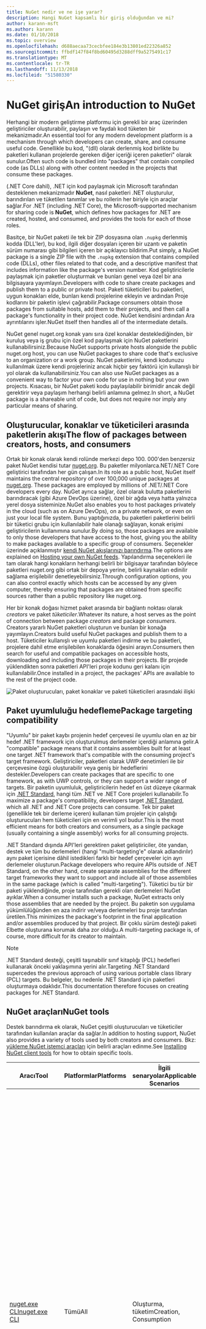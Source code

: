 ```yaml
---
title: NuGet nedir ve ne işe yarar?
description: Hangi NuGet kapsamlı bir giriş olduğundan ve mi?
author: karann-msft
ms.author: karann
ms.date: 01/10/2018
ms.topic: overview
ms.openlocfilehash: d688aecaa73cecbfee184e3b13801ed22326a852
ms.sourcegitcommit: ffbdf147f84f8bd60495d3288dff9a5275491c17
ms.translationtype: MT
ms.contentlocale: tr-TR
ms.lasthandoff: 11/13/2018
ms.locfileid: "51580330"
---
```

# <a name="an-introduction-to-nuget"></a><span data-ttu-id="ac0ed-103">NuGet giriş</span><span class="sxs-lookup"><span data-stu-id="ac0ed-103">An introduction to NuGet</span></span>

<span data-ttu-id="ac0ed-104">Herhangi bir modern geliştirme platformu için gerekli bir araç üzerinden geliştiriciler oluşturabilir, paylaşın ve faydalı kod tüketen bir mekanizmadır.</span><span class="sxs-lookup"><span data-stu-id="ac0ed-104">An essential tool for any modern development platform is a mechanism through which developers can create, share, and consume useful code.</span></span> <span data-ttu-id="ac0ed-105">Genellikle bu kod, "(dll) olarak derlenmiş kod birlikte bu paketleri kullanan projelerde gereken diğer içeriği içeren paketleri" olarak sunulur.</span><span class="sxs-lookup"><span data-stu-id="ac0ed-105">Often such code is bundled into "packages" that contain compiled code (as DLLs) along with other content needed in the projects that consume these packages.</span></span>

<span data-ttu-id="ac0ed-106">(.NET Core dahil), .NET için kod paylaşmak için Microsoft tarafından desteklenen mekanizmadır **NuGet**, nasıl paketleri .NET oluşturulur, barındırılan ve tüketilen tanımlar ve bu rollerin her biriyle için araçlar sağlar.</span><span class="sxs-lookup"><span data-stu-id="ac0ed-106">For .NET (including .NET Core), the Microsoft-supported mechanism for sharing code is **NuGet**, which defines how packages for .NET are created, hosted, and consumed, and provides the tools for each of those roles.</span></span>

<span data-ttu-id="ac0ed-107">Basitçe, bir NuGet paketi ile tek bir ZIP dosyasına olan `.nupkg` derlenmiş kodda (DLL'ler), bu kod, ilgili diğer dosyaları içeren bir uzantı ve paketin sürüm numarası gibi bilgileri içeren bir açıklayıcı bildirim.</span><span class="sxs-lookup"><span data-stu-id="ac0ed-107">Put simply, a NuGet package is a single ZIP file with the `.nupkg` extension that contains compiled code (DLLs), other files related to that code, and a descriptive manifest that includes information like the package's version number.</span></span> <span data-ttu-id="ac0ed-108">Kod geliştiricilerle paylaşmak için paketler oluşturmak ve bunları genel veya özel bir ana bilgisayara yayımlayın.</span><span class="sxs-lookup"><span data-stu-id="ac0ed-108">Developers with code to share create packages and publish them to a public or private host.</span></span> <span data-ttu-id="ac0ed-109">Paketi tüketicileri bu paketleri, uygun konakları elde, bunları kendi projelerine ekleyin ve ardından Proje kodlarını bir paketin işlevi çağırabilir.</span><span class="sxs-lookup"><span data-stu-id="ac0ed-109">Package consumers obtain those packages from suitable hosts, add them to their projects, and then call a package's functionality in their project code.</span></span> <span data-ttu-id="ac0ed-110">NuGet kendisini ardından Ara ayrıntılarını işler.</span><span class="sxs-lookup"><span data-stu-id="ac0ed-110">NuGet itself then handles all of the intermediate details.</span></span>

<span data-ttu-id="ac0ed-111">NuGet genel nuget.org konak yanı sıra özel konaklar desteklediğinden, bir kuruluş veya iş grubu için özel kod paylaşmak için NuGet paketlerini kullanabilirsiniz.</span><span class="sxs-lookup"><span data-stu-id="ac0ed-111">Because NuGet supports private hosts alongside the public nuget.org host, you can use NuGet packages to share code that's exclusive to an organization or a work group.</span></span> <span data-ttu-id="ac0ed-112">NuGet paketlerini, kendi kodunuzu kullanılmak üzere kendi projeleriniz ancak hiçbir şey faktörü için kullanışlı bir yol olarak da kullanabilirsiniz.</span><span class="sxs-lookup"><span data-stu-id="ac0ed-112">You can also use NuGet packages as a convenient way to factor your own code for use in nothing but your own projects.</span></span> <span data-ttu-id="ac0ed-113">Kısacası, bir NuGet paketi kodu paylaşılabilir birimidir ancak değil gerektirir veya paylaşım herhangi belirli anlamına gelmez.</span><span class="sxs-lookup"><span data-stu-id="ac0ed-113">In short, a NuGet package is a shareable unit of code, but does not require nor imply any particular means of sharing.</span></span>

## <a name="the-flow-of-packages-between-creators-hosts-and-consumers"></a><span data-ttu-id="ac0ed-114">Oluşturucular, konaklar ve tüketicileri arasında paketlerin akışı</span><span class="sxs-lookup"><span data-stu-id="ac0ed-114">The flow of packages between creators, hosts, and consumers</span></span>

<span data-ttu-id="ac0ed-115">Ortak bir konak olarak kendi rolünde merkezi depo 100. 000'den benzersiz paket NuGet kendisi tutar [nuget.org](https://www.nuget.org). Bu paketler milyonlarca.NET/.NET Core geliştirici tarafından her gün çalışan.</span><span class="sxs-lookup"><span data-stu-id="ac0ed-115">In its role as a public host, NuGet itself maintains the central repository of over 100,000 unique packages at [nuget.org](https://www.nuget.org). These packages are employed by millions of .NET/.NET Core developers every day.</span></span> <span data-ttu-id="ac0ed-116">NuGet ayrıca sağlar, özel olarak bulutta paketlerini barındıracak (gibi Azure DevOps üzerine), özel bir ağda veya hatta yalnızca yerel dosya sisteminize.</span><span class="sxs-lookup"><span data-stu-id="ac0ed-116">NuGet also enables you to host packages privately in the cloud (such as on Azure DevOps), on a private network, or even on just your local file system.</span></span> <span data-ttu-id="ac0ed-117">Bunu yaptığınızda, bu paketleri paketlerini belirli bir tüketici grubu için kullanılabilir hale olanağı sağlayan, konak erişimi geliştiricilerin kullanımına sunulur.</span><span class="sxs-lookup"><span data-stu-id="ac0ed-117">By doing so, those packages are available to only those developers that have access to the host, giving you the ability to make packages available to a specific group of consumers.</span></span> <span data-ttu-id="ac0ed-118">Seçenekler üzerinde açıklanmıştır [kendi NuGet akışlarınızı barındırma](hosting-packages/overview.md).</span><span class="sxs-lookup"><span data-stu-id="ac0ed-118">The options are explained on [Hosting your own NuGet feeds](hosting-packages/overview.md).</span></span> <span data-ttu-id="ac0ed-119">Yapılandırma seçenekleri ile tam olarak hangi konakların herhangi belirli bir bilgisayar tarafından böylece paketleri nuget.org gibi ortak bir depoya yerine, belirli kaynakları edinilir sağlama erişilebilir denetleyebilirsiniz.</span><span class="sxs-lookup"><span data-stu-id="ac0ed-119">Through configuration options, you can also control exactly which hosts can be accessed by any given computer, thereby ensuring that packages are obtained from specific sources rather than a public repository like nuget.org.</span></span>

<span data-ttu-id="ac0ed-120">Her bir konak doğası hizmet paket arasında bir bağlantı noktası olarak *creators* ve paket *tüketiciler*.</span><span class="sxs-lookup"><span data-stu-id="ac0ed-120">Whatever its nature, a host serves as the point of connection between package *creators* and package *consumers*.</span></span> <span data-ttu-id="ac0ed-121">Creators yararlı NuGet paketleri oluşturun ve bunları bir konağa yayımlayın.</span><span class="sxs-lookup"><span data-stu-id="ac0ed-121">Creators build useful NuGet packages and publish them to a host.</span></span> <span data-ttu-id="ac0ed-122">Tüketiciler kullanışlı ve uyumlu paketleri indirme ve bu paketleri, projelere dahil etme erişilebilen konaklarda öğesini arayın.</span><span class="sxs-lookup"><span data-stu-id="ac0ed-122">Consumers then search for useful and compatible packages on accessible hosts, downloading and including those packages in their projects.</span></span> <span data-ttu-id="ac0ed-123">Bir projede yüklendikten sonra paketleri API'leri proje kodunu geri kalanı için kullanılabilir.</span><span class="sxs-lookup"><span data-stu-id="ac0ed-123">Once installed in a project, the packages' APIs are available to the rest of the project code.</span></span>

![Paket oluşturucuları, paket konaklar ve paketi tüketicileri arasındaki ilişki](media/nuget-roles.png)

## <a name="package-targeting-compatibility"></a><span data-ttu-id="ac0ed-125">Paket uyumluluğu hedefleme</span><span class="sxs-lookup"><span data-stu-id="ac0ed-125">Package targeting compatibility</span></span>

<span data-ttu-id="ac0ed-126">"Uyumlu" bir paket kaybı projenin hedef çerçevesi ile uyumlu olan en az bir hedef .NET framework için oluşturulmuş derlemeler içerdiği anlamına gelir.</span><span class="sxs-lookup"><span data-stu-id="ac0ed-126">A "compatible" package means that it contains assemblies built for at least one target .NET framework that's compatible with the consuming project's target framework.</span></span> <span data-ttu-id="ac0ed-127">Geliştiriciler, paketleri olarak UWP denetimleri ile bir çerçevesine özgü oluşturabilir veya geniş bir hedeflerini destekler.</span><span class="sxs-lookup"><span data-stu-id="ac0ed-127">Developers can create packages that are specific to one framework, as with UWP controls, or they can support a wider range of targets.</span></span> <span data-ttu-id="ac0ed-128">Bir paketin uyumluluk, geliştiricilerin hedef en üst düzeye çıkarmak için [.NET Standard](/dotnet/standard/net-standard), hangi tüm .NET ve .NET Core projeleri kullanabilir.</span><span class="sxs-lookup"><span data-stu-id="ac0ed-128">To maximize a package's compatibility, developers target [.NET Standard](/dotnet/standard/net-standard), which all .NET and .NET Core projects can consume.</span></span> <span data-ttu-id="ac0ed-129">Tek bir paket (genellikle tek bir derleme içeren) kullanan tüm projeler için çalıştığı oluşturucuları hem tüketicileri için en verimli yol budur.</span><span class="sxs-lookup"><span data-stu-id="ac0ed-129">This is the most efficient means for both creators and consumers, as a single package (usually containing a single assembly) works for all consuming projects.</span></span>

<span data-ttu-id="ac0ed-130">.NET Standard dışında API'leri gerektiren paket geliştiriciler, öte yandan, destek ve tüm bu derlemeleri (hangi "multi-targeting'e" olarak adlandırılır) aynı paket içerisine dâhil istedikleri farklı bir hedef çerçeveler için ayrı derlemeler oluşturun.</span><span class="sxs-lookup"><span data-stu-id="ac0ed-130">Package developers who require APIs outside of .NET Standard, on the other hand, create separate assemblies for the different target frameworks they want to support and include all of those assemblies in the same package (which is called "multi-targeting").</span></span> <span data-ttu-id="ac0ed-131">Tüketici bu tür bir paketi yüklendiğinde, proje tarafından gerekli olan derlemeleri NuGet ayıklar.</span><span class="sxs-lookup"><span data-stu-id="ac0ed-131">When a consumer installs such a package, NuGet extracts only those assemblies that are needed by the project.</span></span> <span data-ttu-id="ac0ed-132">Bu paketin son uygulama yükümlülüğünden en aza indirir ve/veya derlemeleri bu proje tarafından üretilen.</span><span class="sxs-lookup"><span data-stu-id="ac0ed-132">This minimizes the package's footprint in the final application and/or assemblies produced by that project.</span></span> <span data-ttu-id="ac0ed-133">Bir çoklu sürüm desteği paketi Elbette oluşturana korumak daha zor olduğu.</span><span class="sxs-lookup"><span data-stu-id="ac0ed-133">A multi-targeting package is, of course, more difficult for its creator to maintain.</span></span>

> [!Note]
> <span data-ttu-id="ac0ed-134">.NET Standard desteği, çeşitli taşınabilir sınıf kitaplığı (PCL) hedefleri kullanarak önceki yaklaşımına yerini alır.</span><span class="sxs-lookup"><span data-stu-id="ac0ed-134">Targeting .NET Standard supercedes the previous approach of using various portable class library (PCL) targets.</span></span> <span data-ttu-id="ac0ed-135">Bu belgeler, bu nedenle .NET Standard için paketleri oluşturmaya odaklıdır.</span><span class="sxs-lookup"><span data-stu-id="ac0ed-135">This documentation therefore focuses on creating packages for .NET Standard.</span></span>

## <a name="nuget-tools"></a><span data-ttu-id="ac0ed-136">NuGet araçları</span><span class="sxs-lookup"><span data-stu-id="ac0ed-136">NuGet tools</span></span>

<span data-ttu-id="ac0ed-137">Destek barındırma ek olarak, NuGet çeşitli oluşturucuları ve tüketiciler tarafından kullanılan araçlar da sağlar.</span><span class="sxs-lookup"><span data-stu-id="ac0ed-137">In addition to hosting support, NuGet also provides a variety of tools used by both creators and consumers.</span></span> <span data-ttu-id="ac0ed-138">Bkz: [yükleme NuGet istemci araçları](install-nuget-client-tools.md) için belirli araçları edinme.</span><span class="sxs-lookup"><span data-stu-id="ac0ed-138">See [Installing NuGet client tools](install-nuget-client-tools.md) for how to obtain specific tools.</span></span>

| <span data-ttu-id="ac0ed-139">Aracı</span><span class="sxs-lookup"><span data-stu-id="ac0ed-139">Tool</span></span> | <span data-ttu-id="ac0ed-140">Platformlar</span><span class="sxs-lookup"><span data-stu-id="ac0ed-140">Platforms</span></span> | <span data-ttu-id="ac0ed-141">İlgili senaryolar</span><span class="sxs-lookup"><span data-stu-id="ac0ed-141">Applicable Scenarios</span></span> | <span data-ttu-id="ac0ed-142">Açıklama</span><span class="sxs-lookup"><span data-stu-id="ac0ed-142">Description</span></span> |
| --- | --- | --- | --- |
| [<span data-ttu-id="ac0ed-143">nuget.exe CLI</span><span class="sxs-lookup"><span data-stu-id="ac0ed-143">nuget.exe CLI</span></span>](tools/nuget-exe-cli-reference.md) | <span data-ttu-id="ac0ed-144">Tümü</span><span class="sxs-lookup"><span data-stu-id="ac0ed-144">All</span></span> | <span data-ttu-id="ac0ed-145">Oluşturma, tüketim</span><span class="sxs-lookup"><span data-stu-id="ac0ed-145">Creation, Consumption</span></span> | <span data-ttu-id="ac0ed-146">Özellikle bazı Tüketiciler, yalnızca uygulama paketini creators uygulama bazı komutlarla tüm NuGet yetenekleri sağlar ve diğerleri hem de uygulama.</span><span class="sxs-lookup"><span data-stu-id="ac0ed-146">Provides all NuGet capabilities, with some commands applying specifically to package creators, some applying only to consumers, and others applying to both.</span></span> <span data-ttu-id="ac0ed-147">Oluşturucuları kullanma gibi paket `nuget pack` çeşitli derlemeler ve ilişkili dosyaları bir paket oluşturun, tüketicilerin kullanım paket için komutu `nuget install` kullanan bir proje klasörü ve herkesin paketlerini içerecek şekilde `nuget config` NuGet yapılandırmayı ayarlamak için değişkenler.</span><span class="sxs-lookup"><span data-stu-id="ac0ed-147">For example, package creators use the `nuget pack` command to create a package from various assemblies and related files, package consumers use `nuget install` to include packages in a project folder, and everyone uses `nuget config` to set NuGet configuration variables.</span></span> <span data-ttu-id="ac0ed-148">Bir platformdan aracı olarak NuGet CLI'yı Visual Studio projeleri ile etkileşime girmez.</span><span class="sxs-lookup"><span data-stu-id="ac0ed-148">As a platform-agnostic tool, the NuGet CLI does not interact with Visual Studio projects.</span></span> |
| [<span data-ttu-id="ac0ed-149">dotnet CLI</span><span class="sxs-lookup"><span data-stu-id="ac0ed-149">dotnet CLI</span></span>](tools/dotnet-Commands.md) | <span data-ttu-id="ac0ed-150">Tümü</span><span class="sxs-lookup"><span data-stu-id="ac0ed-150">All</span></span> | <span data-ttu-id="ac0ed-151">Oluşturma, tüketim</span><span class="sxs-lookup"><span data-stu-id="ac0ed-151">Creation, Consumption</span></span> | <span data-ttu-id="ac0ed-152">Belirli NuGet CLI, .NET Core araç zincirinizi içinde doğrudan özellikleri sağlar.</span><span class="sxs-lookup"><span data-stu-id="ac0ed-152">Provides certain NuGet CLI capabilities directly within the .NET Core tool chain.</span></span> <span data-ttu-id="ac0ed-153">NuGet CLI olduğu gibi dotnet CLI Visual Studio projeleri ile etkileşime girmez.</span><span class="sxs-lookup"><span data-stu-id="ac0ed-153">As with the NuGet CLI, the dotnet CLI does not interact with Visual Studio projects.</span></span> |
| [<span data-ttu-id="ac0ed-154">Paket Yöneticisi Konsolu</span><span class="sxs-lookup"><span data-stu-id="ac0ed-154">Package Manager Console</span></span>](tools/package-manager-console.md) | <span data-ttu-id="ac0ed-155">Windows üzerinde Visual Studio</span><span class="sxs-lookup"><span data-stu-id="ac0ed-155">Visual Studio on Windows</span></span> | <span data-ttu-id="ac0ed-156">Tüketim</span><span class="sxs-lookup"><span data-stu-id="ac0ed-156">Consumption</span></span> | <span data-ttu-id="ac0ed-157">Sağlar [PowerShell komutlarını](tools/Powershell-Reference.md) yükleme ve Visual Studio projelerinde paketleri yönetme.</span><span class="sxs-lookup"><span data-stu-id="ac0ed-157">Provides [PowerShell commands](tools/Powershell-Reference.md) for installing and managing packages in Visual Studio projects.</span></span> |
| [<span data-ttu-id="ac0ed-158">Paket Yöneticisi UI</span><span class="sxs-lookup"><span data-stu-id="ac0ed-158">Package Manager UI</span></span>](tools/package-manager-ui.md) | <span data-ttu-id="ac0ed-159">Windows üzerinde Visual Studio</span><span class="sxs-lookup"><span data-stu-id="ac0ed-159">Visual Studio on Windows</span></span> | <span data-ttu-id="ac0ed-160">Tüketim</span><span class="sxs-lookup"><span data-stu-id="ac0ed-160">Consumption</span></span> | <span data-ttu-id="ac0ed-161">Yükleme ve Visual Studio projelerinde paketler yönetmeye yönelik kullanımı kolay bir kullanıcı Arabirimi sağlar.</span><span class="sxs-lookup"><span data-stu-id="ac0ed-161">Provides an easy-to-use UI for installing and managing packages in Visual Studio projects.</span></span> |
| [<span data-ttu-id="ac0ed-162">NuGet UI'ı yönetme</span><span class="sxs-lookup"><span data-stu-id="ac0ed-162">Manage NuGet UI</span></span>](/visualstudio/mac/nuget-walkthrough) | <span data-ttu-id="ac0ed-163">Mac için Visual Studio</span><span class="sxs-lookup"><span data-stu-id="ac0ed-163">Visual Studio for Mac</span></span> | <span data-ttu-id="ac0ed-164">Tüketim</span><span class="sxs-lookup"><span data-stu-id="ac0ed-164">Consumption</span></span> | <span data-ttu-id="ac0ed-165">Yükleme ve Mac proje Visual Studio'da paketlerini yönetmek için kullanımı kolay bir kullanıcı Arabirimi sağlar.</span><span class="sxs-lookup"><span data-stu-id="ac0ed-165">Provide an easy-to-use UI for installing and managing packages in Visual Studio for Mac projects.</span></span> |
| [<span data-ttu-id="ac0ed-166">MSBuild</span><span class="sxs-lookup"><span data-stu-id="ac0ed-166">MSBuild</span></span>](reference/msbuild-targets.md) | <span data-ttu-id="ac0ed-167">Windows</span><span class="sxs-lookup"><span data-stu-id="ac0ed-167">Windows</span></span> | <span data-ttu-id="ac0ed-168">Oluşturma, tüketim</span><span class="sxs-lookup"><span data-stu-id="ac0ed-168">Creation, Consumption</span></span> | <span data-ttu-id="ac0ed-169">MSBuild araç zinciri üzerinden doğrudan projesinde kullanılan paketleri geri yükle ve paketleri oluşturma olanağı sağlar.</span><span class="sxs-lookup"><span data-stu-id="ac0ed-169">Provides the ability to create packages and restore packages used in a project directly through the MSBuild tool chain.</span></span> |

<span data-ttu-id="ac0ed-170">Gördüğünüz gibi birlikte çalıştığınız NuGet araçları, oluşturma, kullanma veya paketler ve üzerinde çalıştığınız platforma yayımlama üzerinde büyük ölçüde bağlıdır.</span><span class="sxs-lookup"><span data-stu-id="ac0ed-170">As you can see, the NuGet tools you work with depend greatly on whether you're creating, consuming, or publishing packages, and the platform on which you're working.</span></span> <span data-ttu-id="ac0ed-171">Diğer NuGet paketlerinde var olan işlevselliği üzerine oluşturdukça paket creators genellikle ayrıca tüketicileri olur.</span><span class="sxs-lookup"><span data-stu-id="ac0ed-171">Package creators are typically also consumers, as they build on top of functionality that exists in other NuGet packages.</span></span> <span data-ttu-id="ac0ed-172">Ve bu paketleri, sırayla hala bazılarında bağlı olabilir.</span><span class="sxs-lookup"><span data-stu-id="ac0ed-172">And those packages, of course, may in turn depend on still others.</span></span>

<span data-ttu-id="ac0ed-173">Daha fazla bilgi için başlayan [paket oluşturma iş akışı](create-packages/Overview-and-Workflow.md) ve [paket tüketim iş akışı](consume-packages/Overview-and-Workflow.md) makaleler.</span><span class="sxs-lookup"><span data-stu-id="ac0ed-173">For more information, start with the [Package creation workflow](create-packages/Overview-and-Workflow.md) and [Package consumption workflow](consume-packages/Overview-and-Workflow.md) articles.</span></span>

## <a name="managing-dependencies"></a><span data-ttu-id="ac0ed-174">Bağımlılık Yönetimi</span><span class="sxs-lookup"><span data-stu-id="ac0ed-174">Managing dependencies</span></span>

<span data-ttu-id="ac0ed-175">Başkalarının çalışmalarını kolayca oluşturma imkanı bir paket yönetim sistemi en güçlü özelliklerinden biridir.</span><span class="sxs-lookup"><span data-stu-id="ac0ed-175">The ability to easily build on the work of others is one of most powerful features of a package management system.</span></span> <span data-ttu-id="ac0ed-176">Buna göre NuGet yaptığı çoğunu, bağımlılık ağacı ya da bir proje adına "Grafik" yönetiyor.</span><span class="sxs-lookup"><span data-stu-id="ac0ed-176">Accordingly, much of what NuGet does is managing that dependency tree or "graph" on behalf of a project.</span></span> <span data-ttu-id="ac0ed-177">Kısaca, size yalnızca kendiniz doğrudan bir projede kullanıyorsanız bu paketleri ile ilgili.</span><span class="sxs-lookup"><span data-stu-id="ac0ed-177">Simply said, you need only concern yourself with those packages that you're directly using in a project.</span></span> <span data-ttu-id="ac0ed-178">Bu paketleri birini (bu sırayla hala diğerleri kullanabilir) diğer paketleri kullanma, NuGet bu tüm alt düzey bağımlılıklarını üstlenir.</span><span class="sxs-lookup"><span data-stu-id="ac0ed-178">If any of those packages themselves consume other packages (which can, in turn, consume still others), NuGet takes care of all those down-level dependencies.</span></span>

<span data-ttu-id="ac0ed-179">Aşağıdaki görüntüde, sırayla birkaç diğer bağlı beş paketleri bağımlı bir proje gösterilmektedir.</span><span class="sxs-lookup"><span data-stu-id="ac0ed-179">The following image shows a project that depends on five packages, which in turn depend on a number of others.</span></span>

![Bir .NET projesi için bir örnek NuGet bağımlılık grafiği](media/dependency-graph.png)

<span data-ttu-id="ac0ed-181">Bazı paketler, birden çok kez bağımlılık grafiğinde görüntülendiğine dikkat edin.</span><span class="sxs-lookup"><span data-stu-id="ac0ed-181">Notice that some packages appear multiple times in the dependency graph.</span></span> <span data-ttu-id="ac0ed-182">Örneğin, üç farklı tüketicilerinin Paket B vardır ve her tüketici, paketin (gösterilmemiştir) için farklı bir sürüm de belirtebilir.</span><span class="sxs-lookup"><span data-stu-id="ac0ed-182">For example, there are three different consumers of package B, and each consumer might also specify a different version for that package (not shown).</span></span> <span data-ttu-id="ac0ed-183">Bu, özellikle yaygın olarak kullanılan paketler için ortak bir yinelenme zamanıdır.</span><span class="sxs-lookup"><span data-stu-id="ac0ed-183">This is a common occurrence, especially for widely-used packages.</span></span> <span data-ttu-id="ac0ed-184">NuGet Paket B hangi sürümünün tüm tüketicilere tam olarak karşılayan belirlemek için tüm zorlu işler Neyse yapar.</span><span class="sxs-lookup"><span data-stu-id="ac0ed-184">NuGet fortunately does all the hard work to determine exactly which version of package B satisfies all consumers.</span></span> <span data-ttu-id="ac0ed-185">NuGet sonra nasıl olursa olsun tüm diğer paketleri, aynı ayrıntılı bağımlılık grafiği yapar.</span><span class="sxs-lookup"><span data-stu-id="ac0ed-185">NuGet then does the same for all other packages, no matter how deep the dependency graph.</span></span>

<span data-ttu-id="ac0ed-186">NuGet bu hizmetin performansını daha fazla ayrıntı için bkz: [bağımlılık çözümlemesi](consume-packages/dependency-resolution.md).</span><span class="sxs-lookup"><span data-stu-id="ac0ed-186">For more details on how NuGet performs this service, see [Dependency resolution](consume-packages/dependency-resolution.md).</span></span>

## <a name="tracking-references-and-restoring-packages"></a><span data-ttu-id="ac0ed-187">İzleme başvurularını ve paketler geri yükleniyor</span><span class="sxs-lookup"><span data-stu-id="ac0ed-187">Tracking references and restoring packages</span></span>

<span data-ttu-id="ac0ed-188">Projeler kaynak denetimi depolarından Geliştirici bilgisayarlar arasında kolayca taşıyabilirsiniz için yapı sunucusu ve diğerleri, NuGet paketlerini doğrudan bir projeye bağlı ikili derlemeleri tutmak oldukça zordur.</span><span class="sxs-lookup"><span data-stu-id="ac0ed-188">Because projects can easily move between developer computers, source control repositories, build servers, and so forth, it's highly impractical to keep the binary assemblies of NuGet packages directly bound to a project.</span></span> <span data-ttu-id="ac0ed-189">Bunun yapılması gereksiz yere bloated projeyi her kopyasını (ve böylece kaynak denetim depolarından alanı boşa).</span><span class="sxs-lookup"><span data-stu-id="ac0ed-189">Doing so would make each copy of the project unnecessarily bloated (and thereby waste space in source control repositories).</span></span> <span data-ttu-id="ac0ed-190">Bu ayrıca, güncelleştirmeleri, tüm projenin kopyalarını uygulanacak yaptığınız gibi yeni sürümlere paketi ikili dosyaları güncelleştirmek oldukça zor hale getirir.</span><span class="sxs-lookup"><span data-stu-id="ac0ed-190">It would also make it very difficult to update package binaries to newer versions as updates would have to be applied across all copies of the project.</span></span>

<span data-ttu-id="ac0ed-191">NuGet, bunun yerine bir proje, üst düzey ve alt düzey bağımlılıklar dahil olmak üzere bağımlı olduğu paketleri basit başvuru listesini tutar.</span><span class="sxs-lookup"><span data-stu-id="ac0ed-191">NuGet instead maintains a simple reference list of the packages upon which a project depends, including both top-level and down-level dependencies.</span></span> <span data-ttu-id="ac0ed-192">Bir projeye bazı konaktan bir paketi yüklediğinizde, diğer bir deyişle, NuGet paket tanımlayıcısı ve sürüm numarasını başvuru listesinde kaydeder.</span><span class="sxs-lookup"><span data-stu-id="ac0ed-192">That is, whenever you install a package from some host into a project, NuGet records the package identifier and version number in the reference list.</span></span> <span data-ttu-id="ac0ed-193">(Bir paket kaldırılıyor, listeden kaldırır.) NuGet üzerinde açıklandığı istek, başvurulan tüm paketlerini geri yüklemek için bir yol ardından sağlar [paket geri yükleme](consume-packages/package-restore.md).</span><span class="sxs-lookup"><span data-stu-id="ac0ed-193">(Uninstalling a package, of course, removes it from the list.) NuGet then provides a means to restore all referenced packages upon request, as described on [Package restore](consume-packages/package-restore.md).</span></span>

![NuGet başvuru listesini paket yüklemesinde oluşturulur ve başka bir yerde paketlerini geri yüklemek için kullanılabilir](media/nuget-restore.png)

<span data-ttu-id="ac0ed-195">Yalnızca başvuru listesi ile NuGet daha sonra yeniden&mdash;diğer bir deyişle, *geri*&mdash;tüm genel ve/veya özel konakları daha sonra dilediğiniz zaman bu paketleri.</span><span class="sxs-lookup"><span data-stu-id="ac0ed-195">With only the reference list, NuGet can then reinstall&mdash;that is, *restore*&mdash;all of those packages from public and/or private hosts at any later time.</span></span> <span data-ttu-id="ac0ed-196">Bir proje kaynak denetimi veya başka bir şekilde paylaşımı geliştirme yaptığınızda, yalnızca başvuru listesi dahil ve hariç herhangi bir paketi ikili (bkz [paketleri ve kaynak denetimi](consume-packages/packages-and-source-control.md).)</span><span class="sxs-lookup"><span data-stu-id="ac0ed-196">When committing a project to source control, or sharing it in some other way, you include only the reference list and exclude any package binaries (see [Packages and source control](consume-packages/packages-and-source-control.md).)</span></span>

<span data-ttu-id="ac0ed-197">Bir yapı sunucusunda bir otomatik dağıtım sisteminin bir parçası olarak projenin bir kopyasını almak gibi bir proje alan bilgisayar yalnızca ihtiyaç duyulan her bağımlılıkları geri yüklemek için NuGet ister.</span><span class="sxs-lookup"><span data-stu-id="ac0ed-197">The computer that receives a project, such as a build server obtaining a copy of the project as part of an automated deployment system, simply asks NuGet to restore dependencies whenever they're needed.</span></span> <span data-ttu-id="ac0ed-198">Azure DevOps tam bu amaç için "NuGet geri yükleme" adımları sağlayan sistemler oluşturabilir.</span><span class="sxs-lookup"><span data-stu-id="ac0ed-198">Build systems like Azure DevOps provide "NuGet restore" steps for this exact purpose.</span></span> <span data-ttu-id="ac0ed-199">Benzer şekilde, ne zaman geliştiriciler elde bir projenin bir kopyasını (gibi bir depoyu kopyalarken), bunlar gibi komutunu çağırabilirsiniz `nuget restore` (NuGet CLI) `dotnet restore` (dotnet CLI) veya `Install-Package` tüm gerekli paketlerini almak için (Paket Yöneticisi Konsolu).</span><span class="sxs-lookup"><span data-stu-id="ac0ed-199">Similarly, when developers obtain a copy of a project (as when cloning a repository), they can invoke command like `nuget restore` (NuGet CLI), `dotnet restore` (dotnet CLI), or `Install-Package` (Package Manager Console) to obtain all the necessary packages.</span></span> <span data-ttu-id="ac0ed-200">Visual Studio, kendi bölümü için bir proje derlenirken paketleri otomatik olarak yükler (Otomatik geri yükleme etkin, üzerinde açıklandığı olması koşuluyla [paket geri yükleme](consume-packages/package-restore.md)).</span><span class="sxs-lookup"><span data-stu-id="ac0ed-200">Visual Studio, for its part, automatically restores packages when building a project (provided that automatic restore is enabled, as described on [Package restore](consume-packages/package-restore.md)).</span></span>

<span data-ttu-id="ac0ed-201">NET bir şekilde, daha sonra NuGet'ın birincil role geliştiriciler endişe nerede projenizin adına bu başvuru listesini koruma ve sağlayarak bu başvurulan bir paket verimli bir şekilde geri yükleme (ve güncelleştirmek için) anlamına gelir.</span><span class="sxs-lookup"><span data-stu-id="ac0ed-201">Clearly, then, NuGet's primary role where developers are concerned is maintaining that reference list on behalf of your project and providing the means to efficiently restore (and update) those referenced packages.</span></span> <span data-ttu-id="ac0ed-202">Bu liste, iki birinde tutulur *paket Yönetimi biçimleri*adlı gibi:</span><span class="sxs-lookup"><span data-stu-id="ac0ed-202">This list is maintained in one of two *package management formats*, as they're called:</span></span>

- <span data-ttu-id="ac0ed-203">[`packages.config`](reference/packages-config.md): *(NuGet 1.0 +)* projedeki diğer bağımlılıklar dahil olmak üzere tüm bağımlılıkları düz bir listesini tutar bir XML dosyası yüklü paketler.</span><span class="sxs-lookup"><span data-stu-id="ac0ed-203">[`packages.config`](reference/packages-config.md): *(NuGet 1.0+)* An XML file that maintains a flat list of all dependencies in the project, including the dependencies of other installed packages.</span></span> <span data-ttu-id="ac0ed-204">Yüklü veya geri yüklenen paketler depolanır bir `packages` klasör.</span><span class="sxs-lookup"><span data-stu-id="ac0ed-204">Installed or restored packages are stored in a `packages` folder.</span></span>

- <span data-ttu-id="ac0ed-205">[PackageReference](consume-packages/package-references-in-project-files.md) (veya "paket başvuruları proje dosyalarındaki") | *(NuGet 4.0 +)* ayrı bir dosya gerektiği şekilde doğrudan proje dosyası içinde bir projenin üst düzey bağımlılıkların bir listesini tutar.</span><span class="sxs-lookup"><span data-stu-id="ac0ed-205">[PackageReference](consume-packages/package-references-in-project-files.md) (or "package references in project files") | *(NuGet 4.0+)* Maintains a list of a project's top-level dependencies directly within the project file, so no separate file is needed.</span></span> <span data-ttu-id="ac0ed-206">İlişkili bir dosya `obj/project.assets.json`, genel bir bağımlılık grafiği yanı sıra tüm alt düzey bağımlılıkları kullanan bir proje paketlerini yönetmek için dinamik olarak oluşturulur.</span><span class="sxs-lookup"><span data-stu-id="ac0ed-206">An associated file, `obj/project.assets.json`, is dynamically generated to manage the overall dependency graph of the packages that a project uses along with all down-level dependencies.</span></span> <span data-ttu-id="ac0ed-207">PackageReference her zaman .NET Core projeleri tarafından kullanılır.</span><span class="sxs-lookup"><span data-stu-id="ac0ed-207">PackageReference is always used by .NET Core projects.</span></span>

<span data-ttu-id="ac0ed-208">Herhangi bir proje içinde hangi paket Yönetimi biçimi işe proje türü ve sürümünü NuGet (ve/veya Visual Studio) bağlıdır.</span><span class="sxs-lookup"><span data-stu-id="ac0ed-208">Which package management format is employed in any given project depends on the project type, and the available version of NuGet (and/or Visual Studio).</span></span> <span data-ttu-id="ac0ed-209">Hangi biçimde kullanılan denetlemek için yalnızca Ara `packages.config` ilk paketinizi yükledikten sonra proje kökündeki.</span><span class="sxs-lookup"><span data-stu-id="ac0ed-209">To check what format is being used, simply look for `packages.config` in the project root after installing your first package.</span></span> <span data-ttu-id="ac0ed-210">Bu dosya yoksa, doğrudan proje dosyasında konum bir \<PackageReference\> öğesi.</span><span class="sxs-lookup"><span data-stu-id="ac0ed-210">If you don't have that file, look in the project file directly for a \<PackageReference\> element.</span></span>

<span data-ttu-id="ac0ed-211">Bir seçenek varsa PackageReference kullanmanızı öneririz.</span><span class="sxs-lookup"><span data-stu-id="ac0ed-211">When you have a choice, we recommend using PackageReference.</span></span> <span data-ttu-id="ac0ed-212">`packages.config` eski amacıyla korunur ve artık etkin geliştirilme aşamasındadır.</span><span class="sxs-lookup"><span data-stu-id="ac0ed-212">`packages.config` is maintained for legacy purposes and is no longer under active development.</span></span>

> [!Tip]
> <span data-ttu-id="ac0ed-213">Çeşitli `nuget.exe` gibi CLI komutları `nuget install`, otomatik olarak paket başvurusu listesine eklemeyin.</span><span class="sxs-lookup"><span data-stu-id="ac0ed-213">Various `nuget.exe` CLI commands, like `nuget install`, do not automatically add the package to the reference list.</span></span> <span data-ttu-id="ac0ed-214">Listeden bir paket ve Visual Studio Paket Yöneticisi ile (kullanıcı Arabirimi veya konsol) ile yüklerken güncelleştirilir `dotnet.exe` CLI.</span><span class="sxs-lookup"><span data-stu-id="ac0ed-214">The list is updated when installing a package with the Visual Studio Package Manager (UI or Console), and with `dotnet.exe` CLI.</span></span>

## <a name="what-else-does-nuget-do"></a><span data-ttu-id="ac0ed-215">Başka NuGet ne yapar?</span><span class="sxs-lookup"><span data-stu-id="ac0ed-215">What else does NuGet do?</span></span>

<span data-ttu-id="ac0ed-216">Şu ana kadar NuGet aşağıdaki özelliklerini öğrendiniz:</span><span class="sxs-lookup"><span data-stu-id="ac0ed-216">So far you've learned the following characteristics of NuGet:</span></span>

- <span data-ttu-id="ac0ed-217">NuGet, Destek Merkezi nuget.org deposuyla özel barındırma için sağlar.</span><span class="sxs-lookup"><span data-stu-id="ac0ed-217">NuGet provides the central nuget.org repository with support for private hosting.</span></span>
- <span data-ttu-id="ac0ed-218">NuGet araçları geliştiricilerin oluşturmak, yayımlamak ve paketleri kullanma için gereken sağlar.</span><span class="sxs-lookup"><span data-stu-id="ac0ed-218">NuGet provides the tools developers need for creating, publishing, and consuming packages.</span></span>
- <span data-ttu-id="ac0ed-219">En önemlisi, NuGet paketlerini geri yükleyin ve bu paketleri, listeden güncelleştirmek için bir proje ve özelliği kullanılan başvuru listesini tutar.</span><span class="sxs-lookup"><span data-stu-id="ac0ed-219">Most importantly, NuGet maintains a reference list of packages used in a project and the ability to restore and update those packages from that list.</span></span>

<span data-ttu-id="ac0ed-220">Bu işlemlerin verimli bir şekilde çalışmasını sağlamak için NuGet Sahne Arkası bazı iyileştirmeler yapar.</span><span class="sxs-lookup"><span data-stu-id="ac0ed-220">To make these processes work efficiently, NuGet does some behind-the-scenes optimizations.</span></span> <span data-ttu-id="ac0ed-221">En önemlisi, NuGet paket önbelleğini ve genel paketleri klasör kısayol yükleme ve yeniden yönetir.</span><span class="sxs-lookup"><span data-stu-id="ac0ed-221">Most notably, NuGet manages a package cache and a global packages folder to shortcut installation and reinstallation.</span></span> <span data-ttu-id="ac0ed-222">Makinede zaten yüklü bir paket indirme önbelleği önler.</span><span class="sxs-lookup"><span data-stu-id="ac0ed-222">The cache avoids downloading a package that's already been installed on the machine.</span></span> <span data-ttu-id="ac0ed-223">Genel packages klasörünü, böylece bilgisayarda NuGet'ın bütün kapladığı alanı azaltmak aynı yüklü paket paylaşımı birden çok proje sağlar.</span><span class="sxs-lookup"><span data-stu-id="ac0ed-223">The global packages folder allows multiple projects to share the same installed package, thereby reducing NuGet's overall footprint on the computer.</span></span> <span data-ttu-id="ac0ed-224">Çok sayıda paketleri, sık geri yüklerken önbellek ve genel paketleri klasör ayrıca gibi bir yapı sunucusunda çok yararlı olur.</span><span class="sxs-lookup"><span data-stu-id="ac0ed-224">The cache and global packages folder are also very helpful when you're frequently restoring a larger number of packages, as on a build server.</span></span> <span data-ttu-id="ac0ed-225">Bu mekanizmaları hakkında daha fazla bilgi için bkz. [genel paketleri ve önbellek klasörlerini yönetme](consume-packages/managing-the-global-packages-and-cache-folders.md).</span><span class="sxs-lookup"><span data-stu-id="ac0ed-225">For more details on these mechanisms, see [Managing the global packages and cache folders](consume-packages/managing-the-global-packages-and-cache-folders.md).</span></span>

<span data-ttu-id="ac0ed-226">Tek bir proje içinde NuGet tekrar birden fazla aynı paketin farklı sürümlerine başvuruları çözümleniyor içeren genel bir bağımlılık grafiği yönetir.</span><span class="sxs-lookup"><span data-stu-id="ac0ed-226">Within an individual project, NuGet manages the overall dependency graph, which again includes resolving multiple references to different versions of the same package.</span></span> <span data-ttu-id="ac0ed-227">Bir proje bir bağımlılık kendileri aynı bağımlılıkları olan bir veya daha fazla paketleri alır oldukça yaygındır.</span><span class="sxs-lookup"><span data-stu-id="ac0ed-227">It's quite common that a project takes a dependency on one or more packages that themselves have the same dependencies.</span></span> <span data-ttu-id="ac0ed-228">Tarafından birçok diğer paketleri bazı faydalı yardımcı programı paketleri nuget.org üzerinde çalışan.</span><span class="sxs-lookup"><span data-stu-id="ac0ed-228">Some of the most useful utility packages on nuget.org are employed by many other packages.</span></span> <span data-ttu-id="ac0ed-229">Tüm bağımlılık grafiğinde, daha sonra kolayca on farklı aynı paketin farklı sürümlerine başvuruları olabilir.</span><span class="sxs-lookup"><span data-stu-id="ac0ed-229">In the entire dependency graph, then, you could easily have ten different references to different versions of the same package.</span></span> <span data-ttu-id="ac0ed-230">Bu paket birden çok sürümünü uygulamasına getirmekten kaçının için NuGet tek hangi sürümünün tüm tüketicileri tarafından kullanılan çıkış sıralar.</span><span class="sxs-lookup"><span data-stu-id="ac0ed-230">To avoid bringing multiple versions of that package into the application itself, NuGet sorts out which single version can be used by all consumers.</span></span> <span data-ttu-id="ac0ed-231">(Daha fazla bilgi için [bağımlılık çözümlemesi](consume-packages/dependency-resolution.md).)</span><span class="sxs-lookup"><span data-stu-id="ac0ed-231">(For more information, see [Dependency Resolution](consume-packages/dependency-resolution.md).)</span></span>

<span data-ttu-id="ac0ed-232">Bundan sonraki miktarlar NuGet paketleri nasıl yapılandırılmıştır için ilgili özellikleri tutar (dahil olmak üzere [yerelleştirme](create-packages/creating-localized-packages.md) ve [hata ayıklama sembolleri](create-packages/symbol-packages.md)) ve nasıl başvurulan (dahil olmak üzere [ Sürüm aralıklarını](reference/package-versioning.md#version-ranges-and-wildcards) ve [yayın öncesi sürümleri](create-packages/prerelease-packages.md).) NuGet Ayrıca kendi Hizmetleri ile program aracılığıyla çalışma için çeşitli API'ler sağlar ve geliştiriciler için Visual Studio uzantıları ve proje şablonları yazma desteği sağlar.</span><span class="sxs-lookup"><span data-stu-id="ac0ed-232">Beyond that, NuGet maintains all the specifications related to how packages are structured (including [localization](create-packages/creating-localized-packages.md) and [debug symbols](create-packages/symbol-packages.md)) and how they are referenced (including [version ranges](reference/package-versioning.md#version-ranges-and-wildcards) and [pre-release versions](create-packages/prerelease-packages.md).) NuGet also provides various APIs to work with its services programmatically, and provides support for developers who write Visual Studio extensions and project templates.</span></span>

<span data-ttu-id="ac0ed-233">Bu belge için içindekiler tablosunu göz atmak için bir dakikanızı ayırın ve sürüm notları için NuGet beginnings geri ilk yanı sıra, gösterilen bu özelliklerin tümünü görürsünüz.</span><span class="sxs-lookup"><span data-stu-id="ac0ed-233">Take a moment to browse the table of contents for this documentation, and you see all of these capabilities represented there, along with release notes dating back to NuGet's beginnings.</span></span>

## <a name="comments-contributions-and-issues"></a><span data-ttu-id="ac0ed-234">Açıklamalar, Katkıları ve sorunları</span><span class="sxs-lookup"><span data-stu-id="ac0ed-234">Comments, contributions, and issues</span></span>

<span data-ttu-id="ac0ed-235">Son olarak, bizim için çok büyük oranda yorumlar ve bu belgede yapılan katkılar önemli&mdash;yalnızca select **geri bildirim** ve **Düzenle** herhangi üst kısmındaki komutları sayfasında veya ziyaret [belgeleri Depo](https://github.com/NuGet/docs.microsoft.com-nuget/) ve [docs sorun listesi](https://github.com/NuGet/docs.microsoft.com-nuget/issues) GitHub üzerinde.</span><span class="sxs-lookup"><span data-stu-id="ac0ed-235">Finally, we very much welcome comments and contributions to this documentation&mdash;just select the **Feedback** and **Edit** commands on the top of any page, or visit the [docs repository](https://github.com/NuGet/docs.microsoft.com-nuget/) and [docs issue list](https://github.com/NuGet/docs.microsoft.com-nuget/issues) on GitHub.</span></span>

<span data-ttu-id="ac0ed-236">Katkılar NuGet'ın kendisi için de bizim için çok önemli aracılığıyla kendi [çeşitli GitHub depoları](https://github.com/NuGet/Home); NuGet sorunları bulunabilir [ https://github.com/NuGet/home/issues ](https://github.com/NuGet/home/issues).</span><span class="sxs-lookup"><span data-stu-id="ac0ed-236">We also welcome contributions to NuGet itself through its [various GitHub repositories](https://github.com/NuGet/Home); NuGet issues can be found on [https://github.com/NuGet/home/issues](https://github.com/NuGet/home/issues).</span></span>

<span data-ttu-id="ac0ed-237">NuGet deneyiminizi keyfini çıkarın!</span><span class="sxs-lookup"><span data-stu-id="ac0ed-237">Enjoy your NuGet experience!</span></span>
